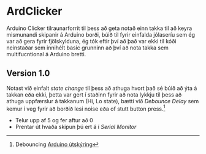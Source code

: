 # ArdClicker
Arduino Clicker tilraunarforrit til þess að geta notað einn takka til að keyra mismunandi skipanir á Arduino borði, búið til fyrir einfalda jólaseríu sem ég var að gera fyrir fjölskylduna, ég tók eftir því að það var ekki til kóði neinstaðar sem innihélt basic grunninn að því að nota takka sem multifucntional á Arduino bretti.

## Version 1.0
Notast við einfalt *state change* til þess að athuga hvort það sé búið að ýta á takkan eða ekki, þetta var gert í staðinn fyrir að nota lykkju til þess að athuga uppfærslur á takkanum (Hi, Lo state), bætti við *Debounce Delay* sem kemur í veg fyrir að borðið lesi noise eða of stutt button press.[^1] 

- Telur upp af 5 og fer aftur að 0
- Prentar út hvaða skipun þú ert á í *Serial Monitor*


[^1]: Debouncing [Arduino útskýring](https://www.arduino.cc/en/Tutorial/BuiltInExamples/Debounce)
[^2]: StateChange [Arduino útskýring](https://www.arduino.cc/en/Tutorial/BuiltInExamples/StateChangeDetection)
